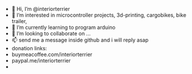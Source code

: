 - 👋 Hi, I’m @interiorterrier
- 👀 I’m interested in microcontroller projects, 3d-printing, cargobikes, bike trailer, 
- 🌱 I’m currently learning to program arduino
- 💞️ I’m looking to collaborate on ...
- 📫 send me a message inside github and i will reply asap
- donation links:
- buymeacoffee.com/interiorterrier
- paypal.me/interiorterrier
- 
